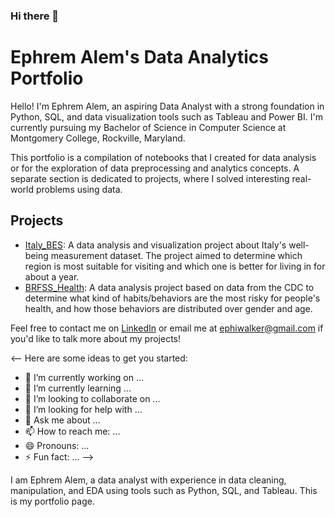 ### Hi there 👋

# Ephrem Alem's Data Analytics Portfolio

Hello! I'm Ephrem Alem, an aspiring Data Analyst with a strong foundation in Python, SQL, and data visualization tools such as Tableau and Power BI. I'm currently pursuing my Bachelor of Science in Computer Science at Montgomery College, Rockville, Maryland.

This portfolio is a compilation of notebooks that I created for data analysis or for the exploration of data preprocessing and analytics concepts. A separate section is dedicated to projects, where I solved interesting real-world problems using data.

## Projects

- [Italy_BES](https://github.com/EphiWalker/Italy_BES): A data analysis and visualization project about Italy's well-being measurement dataset. The project aimed to determine which region is most suitable for visiting and which one is better for living in for about a year.
- [BRFSS_Health](https://github.com/EphiWalker/BRFSS_Health): A data analysis project based on data from the CDC to determine what kind of habits/behaviors are the most risky for people's health, and how those behaviors are distributed over gender and age.

Feel free to contact me on [LinkedIn](https://linkedin.com/in/ephiwalker/) or email me at ephiwalker@gmail.com if you'd like to talk more about my projects!

<--
Here are some ideas to get you started:

- 🔭 I’m currently working on ...
- 🌱 I’m currently learning ...
- 👯 I’m looking to collaborate on ...
- 🤔 I’m looking for help with ...
- 💬 Ask me about ...
- 📫 How to reach me: ...
- 😄 Pronouns: ...
- ⚡ Fun fact: ...
-->

I am Ephrem Alem, a data analyst with experience in data cleaning, manipulation, and EDA using tools such as Python, SQL, and Tableau. This is my portfolio page.
